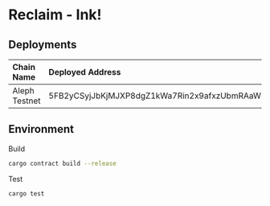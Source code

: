 # Reclaim - Ink!

## Deployments

| Chain Name | Deployed Address | Explorer Link |
|:-----------|:-----------------|:--------------|
| Aleph Testnet | 5FB2yCSyjJbKjMJXP8dgZ1kWa7Rin2x9afxzUbmRAaWEj43P | https://alephzero-testnet.subscan.io/account/5FB2yCSyjJbKjMJXP8dgZ1kWa7Rin2x9afxzUbmRAaWEj43P |

## Environment

Build

```bash
cargo contract build --release
```

Test

```bash
cargo test
```
